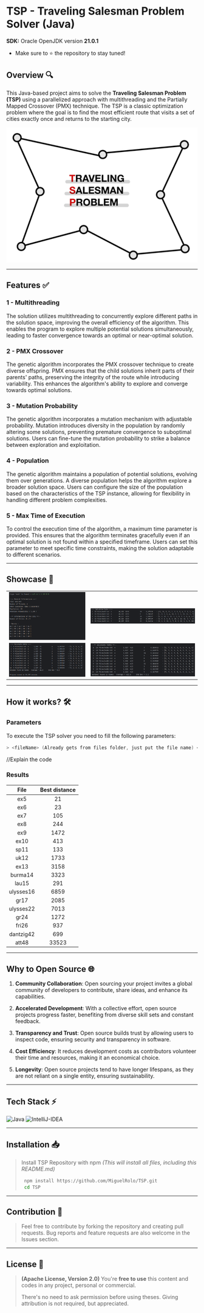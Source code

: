 # TSP - Traveling Salesman Problem Solver (Java)

**SDK:** Oracle OpenJDK version **21.0.1**

- Make sure to ⭐️ the repository to stay tuned! 

## Overview 🔍

This Java-based project aims to solve the **Traveling Salesman Problem (TSP)** using a parallelized approach with multithreading and the Partially Mapped Crossover (PMX) technique. The TSP is a classic optimization problem where the goal is to find the most efficient route that visits a set of cities exactly once and returns to the starting city.

![TSP](./assets/tsp.jpg)

---

## Features ✅

### 1 - Multithreading

The solution utilizes multithreading to concurrently explore different paths in the solution space, improving the overall efficiency of the algorithm. This enables the program to explore multiple potential solutions simultaneously, leading to faster convergence towards an optimal or near-optimal solution.

### 2 - PMX Crossover

The genetic algorithm incorporates the PMX crossover technique to create diverse offspring. PMX ensures that the child solutions inherit parts of their parents' paths, preserving the integrity of the route while introducing variability. This enhances the algorithm's ability to explore and converge towards optimal solutions.

### 3 - Mutation Probability

The genetic algorithm incorporates a mutation mechanism with adjustable probability. Mutation introduces diversity in the population by randomly altering some solutions, preventing premature convergence to suboptimal solutions. Users can fine-tune the mutation probability to strike a balance between exploration and exploitation.

### 4 - Population

The genetic algorithm maintains a population of potential solutions, evolving them over generations. A diverse population helps the algorithm explore a broader solution space. Users can configure the size of the population based on the characteristics of the TSP instance, allowing for flexibility in handling different problem complexities.

### 5 - Max Time of Execution

To control the execution time of the algorithm, a maximum time parameter is provided. This ensures that the algorithm terminates gracefully even if an optimal solution is not found within a specified timeframe. Users can set this parameter to meet specific time constraints, making the solution adaptable to different scenarios.

---

## Showcase 🔭

|                                         |                                            |
|               :---:                     |                 :---:                      |
| ![Start](./assets/showcase/1.png)       | ![Choice1](./assets/showcase/3.png)        |
| ![Start](./assets/showcase/2.png)       | ![Choice1](./assets/showcase/4.png)        |

---

## How it works? 🛠️

### Parameters

To execute the TSP solver you need to fill the following parameters:
```Java
> <fileName> (Already gets from files folder, just put the file name) <threadsNumber> <maxExecTime> (in seconds) <populationNumber> <mutationProbability> (from 0.01 to 1)
```

//Explain the code

### Results
| File      |     Best distance   |
| :---:     | :---: |
| ex5       |    21 |
| ex6       |    23 |
| ex7       |   105 |
| ex8       |   244 |
| ex9       |  1472 |
| ex10      |   413 |
| sp11      |   133 |
| uk12      |  1733 |
| ex13      |  3158 |
| burma14   |  3323 |
| lau15     |   291 |
| ulysses16 |  6859 |
| gr17      |  2085 |
| ulysses22 |  7013 |
| gr24      |  1272 |
| fri26     |   937 |
| dantzig42 |   699 |
| att48     | 33523 |


---

## Why to Open Source 🌐

1. **Community Collaboration**: Open sourcing your project invites a global community of developers to contribute, share ideas, and enhance its capabilities.

2. **Accelerated Development**: With a collective effort, open source projects progress faster, benefiting from diverse skill sets and constant feedback.

3. **Transparency and Trust**: Open source builds trust by allowing users to inspect code, ensuring security and transparency in software.

4. **Cost Efficiency**: It reduces development costs as contributors volunteer their time and resources, making it an economical choice.

5. **Longevity**: Open source projects tend to have longer lifespans, as they are not reliant on a single entity, ensuring sustainability.

---

## Tech Stack ⚡

![Java](https://img.shields.io/badge/Java-F89820?style=for-the-badge)
![IntelliJ-IDEA](https://img.shields.io/badge/IntelliJ%20IDEA-000000.svg?style=for-the-badge&logo=intellijidea&logoColor=white)

---

## Installation 📥

> Install TSP Repository with npm *(This will install all files, including this README.md)*
>
> ```bash
>  npm install https://github.com/MiguelRolo/TSP.git
>  cd TSP
> ```

---

## Contribution 🤝

> Feel free to contribute by forking the repository and creating pull requests. Bug reports and feature requests are also welcome in the Issues section.

---

## License 🪪

> **(Apache License, Version 2.0)** You're **free to use** this content and codes in any project, personal or commercial. 
>
> There's no need to ask permission before using theses. Giving attribution is not required, but appreciated.